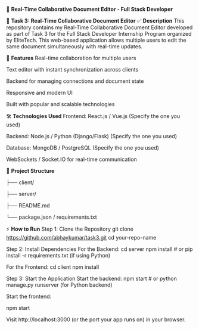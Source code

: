 📝 **Real-Time Collaborative Document Editor - Full Stack Developer** 

📌 **Task 3: Real-Time Collaborative Document Editor**
✅ **Description**
This repository contains my Real-Time Collaborative Document Editor developed as part of Task 3 for the Full Stack Developer Internship Program organized by EliteTech. This web-based application allows multiple users to edit the same document simultaneously with real-time updates.

🚀 **Features**
Real-time collaboration for multiple users

Text editor with instant synchronization across clients

Backend for managing connections and document state

Responsive and modern UI

Built with popular and scalable technologies

🛠️ **Technologies Used**
Frontend: React.js / Vue.js (Specify the one you used)


Backend: Node.js / Python (Django/Flask) (Specify the one you used)

Database: MongoDB / PostgreSQL (Specify the one you used)

WebSockets / Socket.IO for real-time communication

📂 **Project Structure**

├── client/   

├── server/ 

├── README.md

└── package.json / requirements.txt

⚡ **How to Run**
Step 1: Clone the Repository
git clone https://github.com/abhaykumar/task3.git
cd your-repo-name

Step 2: Install Dependencies
For the Backend:
cd server
npm install  # or pip install -r requirements.txt (if using Python)


For the Frontend:
cd client
npm install

Step 3: Start the Application
Start the backend:
npm start  # or python manage.py runserver (for Python backend)


Start the frontend:

npm start

Visit http://localhost:3000 (or the port your app runs on) in your browser.
